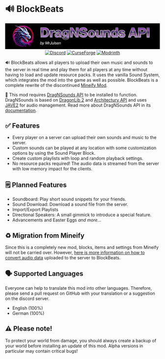 # 🔊 BlockBeats

<p align="center">
  <a><img src="https://raw.githubusercontent.com/MisterJulsen/DragNSounds-API/Documentation/assets/logo.png" alt="Logo"></a>
  <a></a>
  <a href="https://discord.gg/AeSbNgvc7f"><img src="https://i.imgur.com/YnDoeHs.png" alt="Discord"></a>
  <a href="https://modrinth.com/mod/blockbeats"><img src="https://i.imgur.com/uLIB4gb.png" alt="CurseForge"></a>
  <a href="https://www.curseforge.com/minecraft/mc-mods/blockbeats"><img src="https://i.imgur.com/XZYlGVF.png" alt="Modrinth"></a>
</p>

🔊 BlockBeats allows all players to upload their own music and sounds to the server in real time and play them for all players at any time without having to load and update resource packs. It uses the vanilla Sound System, which integrates the mod into the game as well as possible. BlockBeats is a complete rewrite of the discontinued [Mineify Mod](https://www.curseforge.com/minecraft/mc-mods/mineify).

🧩 This mod requires [DragNSounds API](https://www.curseforge.com/minecraft/mc-mods/dragnsounds-api) to be installed to function. DragNSounds is based on [DragonLib 2](https://github.com/MisterJulsen/MC-DragonLib2) and [Architectury API](https://docs.architectury.dev/) and uses [JAVE2](https://github.com/a-schild/jave2) for audio management. Read more about DragNSounds API in its [documentation](https://misterjulsen.github.io/DragNSounds-API).


## ✅ Features
- Every player on a server can upload their own sounds and music to the server.
- Custom sounds can be played at any location with some customization options by using the Sound Player Block.
- Create custom playlists with loop and random playback settings.
- No resource packs required! The audio data is streamed from the server with low memory impact for the clients.

## 🗒️ Planned Features
- Soundboard: Play short sound snippets for your friends.
- Sound Download: Download a sound file from the server.
- Import/Export Playlists 
- Directional Speakers: A small gimmick to introduce a special feature.
- Advancements and Easter Eggs
_and more..._

## ♻️ Migration from Mineify
Since this is a completely new mod, blocks, items and settings from Mineify will not be carried over. However, [here is more information on how to convert audio data](https://github.com/MisterJulsen/BlockBeats/wiki/Migrating-from-Mineify) uploaded to the server to BlockBeats.

## 🗣️ Supported Languages
Everyone can help to translate this mod into other languages. Therefore, please send a pull request on GitHub with your translation or a suggestion on the discord server.
- English (100%)
- German (100%)

## ⚠️ Please note!
To protect your world from damage, you should always create a backup of your world before installing an update of this mod. Alpha versions in particular may contain critical bugs!
